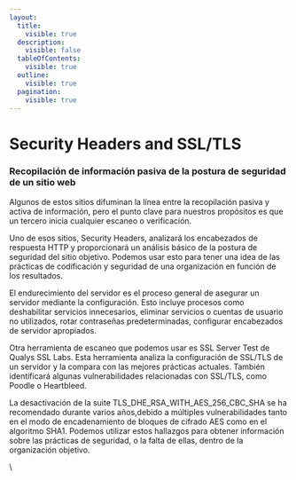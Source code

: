 ```yaml
---
layout:
  title:
    visible: true
  description:
    visible: false
  tableOfContents:
    visible: true
  outline:
    visible: true
  pagination:
    visible: true
---
```


# Security Headers and SSL/TLS

### Recopilación de información pasiva de la postura de seguridad de un sitio web

Algunos de estos sitios difuminan la línea entre la recopilación pasiva y activa de información, pero el punto clave para nuestros propósitos es que un tercero inicia cualquier escaneo o verificación.

Uno de esos sitios, Security Headers, analizará los encabezados de respuesta HTTP y proporcionará un análisis básico de la postura de seguridad del sitio objetivo. Podemos usar esto para tener una idea de las prácticas de codificación y seguridad de una organización en función de los resultados.

El endurecimiento del servidor es el proceso general de asegurar un servidor mediante la configuración. Esto incluye procesos como deshabilitar servicios innecesarios, eliminar servicios o cuentas de usuario no utilizados, rotar contraseñas predeterminadas, configurar encabezados de servidor apropiados.

Otra herramienta de escaneo que podemos usar es SSL Server Test de Qualys SSL Labs. Esta herramienta analiza la configuración de SSL/TLS de un servidor y la compara con las mejores prácticas actuales. También identificará algunas vulnerabilidades relacionadas con SSL/TLS, como Poodle o Heartbleed.

La desactivación de la suite TLS\_DHE\_RSA\_WITH\_AES\_256\_CBC\_SHA se ha recomendado durante varios años,debido a múltiples vulnerabilidades tanto en el modo de encadenamiento de bloques de cifrado AES como en el algoritmo SHA1. Podemos utilizar estos hallazgos para obtener información sobre las prácticas de seguridad, o la falta de ellas, dentro de la organización objetivo.

\
